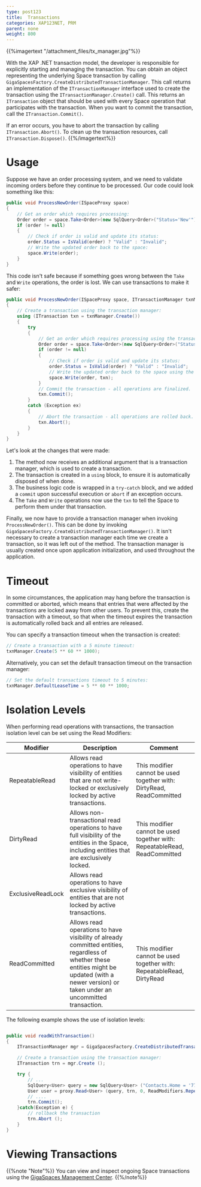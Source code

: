 ```yaml
---
type: post123
title:  Transactions
categories: XAP123NET, PRM
parent: none
weight: 800
---
```



{{%imagertext "/attachment_files/tx_manager.jpg"%}}

With the XAP .NET transaction model, the developer is responsible for explicitly starting and managing the transaction. You can obtain an object representing the underlying Space transaction by calling `GigaSpacesFactory.CreateDistributedTransactionManager`.  This call returns an implementation of the `ITransactionManager` interface used to create the transaction using the `ITransactionManager.Create()` call. This returns an `ITransaction` object that should be used with every Space operation that participates with the transaction. When you want to commit the transaction, call the `ITransaction.Commit()`.

If an error occurs, you have to abort the transaction by calling `ITransaction.Abort()`. To clean up the transaction resources, call `ITransaction.Dispose()`.
{{%/imagertext%}}

# Usage

Suppose we have an order processing system, and we need to validate incoming orders before they continue to be processed. Our code could look something like this:


```csharp
public void ProcessNewOrder(ISpaceProxy space)
{
    // Get an order which requires processing:
    Order order = space.Take<Order>(new SqlQuery<Order>("Status='New'"));
    if (order != null)
    {
        // Check if order is valid and update its status:
        order.Status = IsValid(order) ? "Valid" : "Invalid";
        // Write the updated order back to the space:
        space.Write(order);
    }
}
```

This code isn't safe because if something goes wrong between the `Take` and `Write` operations, the order is lost. We can use transactions to make it safer:


```csharp
public void ProcessNewOrder(ISpaceProxy space, ITransactionManager txnManager)
{
    // Create a transaction using the transaction manager:
    using (ITransaction txn = txnManager.Create())
    {
        try
        {
            // Get an order which requires processing using the transaction:
            Order order = space.Take<Order>(new SqlQuery<Order>("Status='New'"), txn);
            if (order != null)
            {
                // Check if order is valid and update its status:
                order.Status = IsValid(order) ? "Valid" : "Invalid";
                // Write the updated order back to the space using the transaction:
                space.Write(order, txn);
            }
            // Commit the transaction - all operations are finalized.
            txn.Commit();
        }
        catch (Exception ex)
        {
            // Abort the transaction - all operations are rolled back.
            txn.Abort();
        }
    }
}
```

Let's look at the changes that were made:

1. The method now receives an additional argument that is a transaction manager, which is used to create a transaction.
2. The transaction is created in a `using` block, to ensure it is automatically disposed of when done.
3. The business logic code is wrapped in a `try-catch` block, and we added a `commit` upon successful execution or `abort` if an exception occurs.
4. The `Take` and `Write` operations now use the `txn` to tell the Space to perform them under that transaction.

Finally, we now have to provide a transaction manager when invoking `ProcessNewOrder()`. This can be done by invoking `GigaSpacesFactory.CreateDistributedTransactionManager()`. It isn't necessary to create a transaction manager each time we create a transaction, so it was left out of the method. The transaction manager is usually created once upon application initialization, and used throughout the application.

# Timeout

In some circumstances, the application may hang before the transaction is committed or aborted, which means that entries that were affected by the transactions are locked away from other users. To prevent this, create the transaction with a timeout, so that when the timeout expires the transaction is automatically rolled back and all entries are released.

You can specify a transaction timeout when the transaction is created:


```csharp
// Create a transaction with a 5 minute timeout:
txnManager.Create(5 ** 60 ** 1000);
```

Alternatively, you can set the default transaction timeout on the transaction manager:


```csharp
// Set the default transactions timeout to 5 minutes:
txnManager.DefaultLeaseTime = 5 ** 60 ** 1000;
```

# Isolation Levels

When performing read operations with transactions, the transaction isolation level can be set using the Read Modifiers:


| Modifier | Description | Comment |
|------------|----------|-----------|
|RepeatableRead | Allows read operations to have visibility of entities that are not write-locked or exclusively locked by active transactions. | This modifier cannot be used together with: DirtyRead, ReadCommitted|
|DirtyRead | Allows non-transactional read operations to have full visibility of the entities in the Space, including entities that are exclusively locked. | This modifier cannot be used together with: RepeatableRead, ReadCommitted|
|ExclusiveReadLock | Allows read operations to have exclusive visibility of entities that are not locked by active transactions. |  |
|ReadCommitted | Allows read operations to have visibility of already committed entities, regardless of whether these entities might be updated (with a newer version) or taken under an uncommitted transaction. |This modifier cannot be used together with: RepeatableRead, DirtyRead

The following example shows the use of isolation levels:


```csharp

public void readWithTransaction()
{
	ITransactionManager mgr = GigaSpacesFactory.CreateDistributedTransactionManager ();

	// Create a transaction using the transaction manager:
	ITransaction trn = mgr.Create ();

	try {
		// ...
		SqlQuery<User> query = new SqlQuery<User> ("Contacts.Home = '770-123-5555'");
		User user = proxy.Read<User> (query, trn, 0, ReadModifiers.RepeatableRead);
		// ....
		trn.Commit();
	}catch(Exception e) {
		// rollback the transaction
		trn.Abort ();
	}
}
```


# Viewing Transactions

{{%note "Note"%}}
You can view and inspect ongoing Space transactions using the [GigaSpaces Management Center]({{%currentadmurl%}}/gigaspaces-browser-transaction-view.html).
{{%/note%}}
